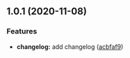 ## 1.0.1 (2020-11-08)


### Features

* **changelog:** add changelog ([acbfaf9](https://github.com/guokaigdg/Pkit/commit/acbfaf9ac0e56836c2e1827d5ba453453d9c4f94))



